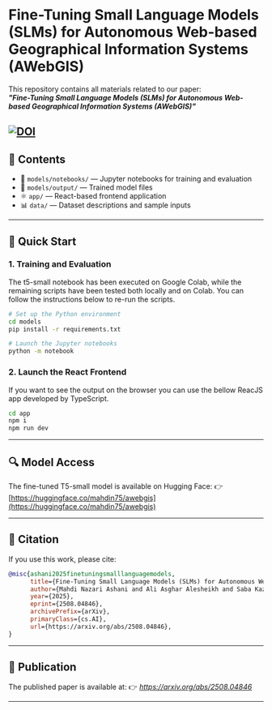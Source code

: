 # Fine-Tuning Small Language Models (SLMs) for Autonomous Web-based Geographical Information Systems (AWebGIS)

This repository contains all materials related to our paper:  
**_"Fine-Tuning Small Language Models (SLMs) for Autonomous Web-based Geographical Information Systems (AWebGIS)"_**

[![DOI](https://zenodo.org/badge/1024300108.svg)](https://doi.org/10.5281/zenodo.16881864)
---

## 📁 Contents

- 📓 `models/notebooks/` — Jupyter notebooks for training and evaluation
- 🤖 `models/output/` — Trained model files
- ⚛️ `app/` — React-based frontend application
- 📊 `data/` — Dataset descriptions and sample inputs

---

## 🚀 Quick Start

### 1. Training and Evaluation

The t5-small notebook has been executed on Google Colab, while the remaining scripts have been tested both locally and on Colab.
You can follow the instructions below to re-run the scripts.

```bash
# Set up the Python environment
cd models
pip install -r requirements.txt

# Launch the Jupyter notebooks
python -m notebook
```

### 2. Launch the React Frontend

If you want to see the output on the browser you can use the bellow ReacJS app developed by TypeScript.

```bash
cd app
npm i
npm run dev
```

---

## 🔍 Model Access

The fine-tuned T5-small model is available on Hugging Face:
👉 [https://huggingface.co/mahdin75/awebgis](https://huggingface.co/mahdin75/awebgis)

---

## 📖 Citation

If you use this work, please cite:

```bibtex
@misc{ashani2025finetuningsmalllanguagemodels,
      title={Fine-Tuning Small Language Models (SLMs) for Autonomous Web-based Geographical Information Systems (AWebGIS)}, 
      author={Mahdi Nazari Ashani and Ali Asghar Alesheikh and Saba Kazemi and Kimya Kheirkhah and Yasin Mohammadi and Fatemeh Rezaie and Amir Mahdi Manafi and Hedieh Zarkesh},
      year={2025},
      eprint={2508.04846},
      archivePrefix={arXiv},
      primaryClass={cs.AI},
      url={https://arxiv.org/abs/2508.04846}, 
}
```

---

## 📄 Publication

The published paper is available at:
👉 _https://arxiv.org/abs/2508.04846_

---
